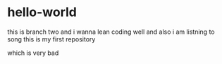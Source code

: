# hello-world
this is branch two and i wanna lean coding well and also i am listning to song
this is my first repository

which is very bad
